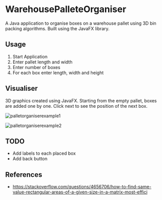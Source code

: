 # WarehousePalleteOrganiser
A Java application to organise boxes on a warehouse pallet using 3D bin packing algorithms. Built using the JavaFX library.

## Usage
1. Start Application
2. Enter pallet length and width
3. Enter number of boxes
4. For each box enter length, width and height

## Visualiser
3D graphics created using JavaFX. Starting from the empty pallet, boxes are added one by one. Click next to see the position of the next box.

![palletorganiserexample1](https://user-images.githubusercontent.com/57597103/132107907-1ac815dc-cb5a-434a-8163-73b1c2454478.png)

![palletorganiserexample2](https://user-images.githubusercontent.com/57597103/132107910-7e88b5e9-5f85-4977-b730-7865aa1874db.png)

## TODO
* Add labels to each placed box
* Add back button

## References
* https://stackoverflow.com/questions/4656706/how-to-find-same-value-rectangular-areas-of-a-given-size-in-a-matrix-most-effici
